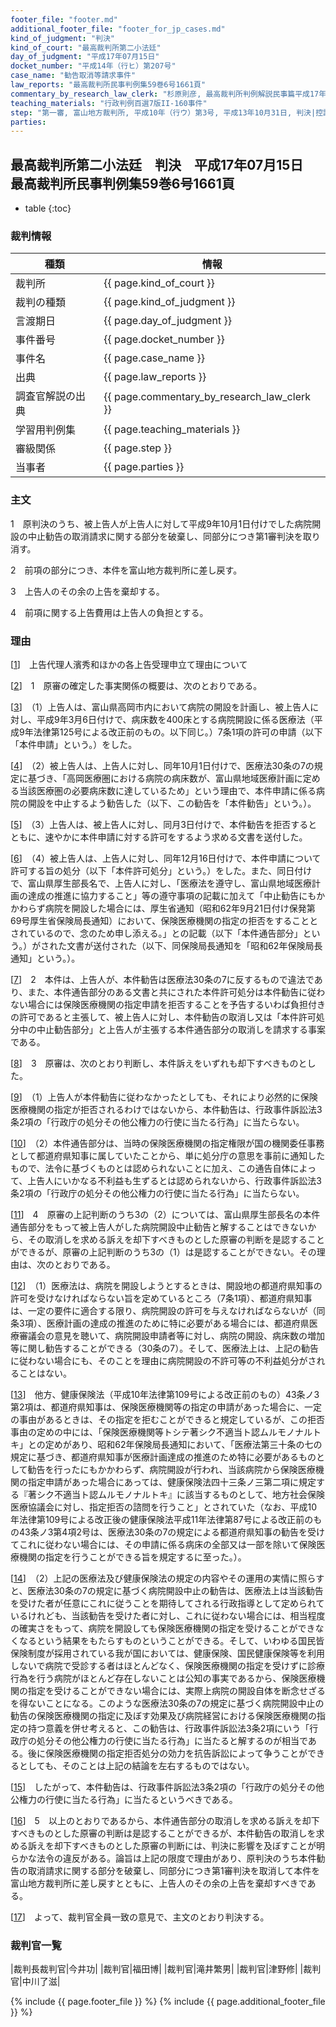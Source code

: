 ```yaml
---
footer_file: "footer.md"
additional_footer_file: "footer_for_jp_cases.md"
kind_of_judgment: "判決"
kind_of_court: "最高裁判所第二小法廷"
day_of_judgment: "平成17年07月15日"
docket_number: "平成14年（行ヒ）第207号"
case_name: "勧告取消等請求事件"
law_reports: "最高裁判所民事判例集59巻6号1661頁"
commentary_by_research_law_clerk: "杉原則彦, 最高裁判所判例解説民事篇平成17年度440頁"
teaching_materials: "行政判例百選7版II-160事件"
step: "第一審, 富山地方裁判所, 平成10年（行ウ）第3号, 平成13年10月31日, 判決|控訴審, 名古屋高等裁判所金沢支部, 平成13年（行コ）第18号, 平成14年5月20日, 判決|差戻第一審, 富山地方裁判所, 平成17年（行ウ）第5号, 平成19年, 8月29日, 判決|差戻控訴審, 名古屋高等裁判所金沢支部, 平成19年（行コ）第18号, 平成20年, 7月23日, 判決"
parties:
---
```


## 最高裁判所第二小法廷　判決　平成17年07月15日　最高裁判所民事判例集59巻6号1661頁

* table
{:toc}

### 裁判情報

| 種類 | 情報 |
| --- | --- |
| 裁判所 | {{ page.kind_of_court }} |
| 裁判の種類 |  {{ page.kind_of_judgment }}  |
| 言渡期日 |  {{ page.day_of_judgment }}  |
| 事件番号 |  {{ page.docket_number }}  |
| 事件名 |  {{ page.case_name }}  |
| 出典 |  {{ page.law_reports }}  |
| 調査官解説の出典 |  {{ page.commentary_by_research_law_clerk }}  |
| 学習用判例集 |  {{ page.teaching_materials }}  |
| 審級関係 |  {{ page.step }}  |
| 当事者 |  {{ page.parties }}  |




### 主文



1　原判決のうち、被上告人が上告人に対して平成9年10月1日付けでした病院開設の中止勧告の取消請求に関する部分を破棄し、同部分につき第1審判決を取り消す。

2　前項の部分につき、本件を富山地方裁判所に差し戻す。

3　上告人のその余の上告を棄却する。

4　前項に関する上告費用は上告人の負担とする。





### 理由



[[1](#id_1)]<a id="id_1"></a>　上告代理人濱秀和ほかの各上告受理申立て理由について

[[2](#id_2)]<a id="id_2"></a>　1　原審の確定した事実関係の概要は、次のとおりである。

[[3](#id_3)]<a id="id_3"></a>　<span class='japanese_style_round_brackets'>（1）</span>上告人は、富山県高岡市内において病院の開設を計画し、被上告人に対し、平成9年3月6日付けで、病床数を400床とする病院開設に係る医療法<span class='japanese_style_round_brackets'>（平成9年法律第125号による改正前のもの。以下同じ。）</span>7条1項の許可の申請<span class='japanese_style_round_brackets'>（以下<span class='japanese_style_quotation_mark'>「本件申請」</span>という。）</span>をした。

[[4](#id_4)]<a id="id_4"></a>　<span class='japanese_style_round_brackets'>（2）</span>被上告人は、上告人に対し、同年10月1日付けで、医療法30条の7の規定に基づき、<span class='japanese_style_quotation_mark'>「高岡医療圏における病院の病床数が、富山県地域医療計画に定める当該医療圏の必要病床数に達しているため」</span>という理由で、本件申請に係る病院の開設を中止するよう勧告した<span class='japanese_style_round_brackets'>（以下、この勧告を<span class='japanese_style_quotation_mark'>「本件勧告」</span>という。）</span>。

[[5](#id_5)]<a id="id_5"></a>　<span class='japanese_style_round_brackets'>（3）</span>上告人は、被上告人に対し、同月3日付けで、本件勧告を拒否するとともに、速やかに本件申請に対する許可をするよう求める文書を送付した。

[[6](#id_6)]<a id="id_6"></a>　<span class='japanese_style_round_brackets'>（4）</span>被上告人は、上告人に対し、同年12月16日付けで、本件申請について許可する旨の処分<span class='japanese_style_round_brackets'>（以下<span class='japanese_style_quotation_mark'>「本件許可処分」</span>という。）</span>をした。また、同日付けで、富山県厚生部長名で、上告人に対し、<span class='japanese_style_quotation_mark'>「医療法を遵守し、富山県地域医療計画の達成の推進に協力すること」</span>等の遵守事項の記載に加えて<span class='japanese_style_quotation_mark'>「中止勧告にもかかわらず病院を開設した場合には、厚生省通知<span class='japanese_style_round_brackets'>（昭和62年9月21日付け保発第69号厚生省保険局長通知）</span>において、保険医療機関の指定の拒否をすることとされているので、念のため申し添える。」</span>との記載<span class='japanese_style_round_brackets'>（以下<span class='japanese_style_quotation_mark'>「本件通告部分」</span>という。）</span>がされた文書が送付された<span class='japanese_style_round_brackets'>（以下、同保険局長通知を<span class='japanese_style_quotation_mark'>「昭和62年保険局長通知」</span>という。）</span>。

[[7](#id_7)]<a id="id_7"></a>　2　本件は、上告人が、本件勧告は医療法30条の7に反するもので違法であり、また、本件通告部分のある文書と共にされた本件許可処分は本件勧告に従わない場合には保険医療機関の指定申請を拒否することを予告するいわば負担付きの許可であると主張して、被上告人に対し、本件勧告の取消し又は<span class='japanese_style_quotation_mark'>「本件許可処分中の中止勧告部分」</span>と上告人が主張する本件通告部分の取消しを請求する事案である。

[[8](#id_8)]<a id="id_8"></a>　3　原審は、次のとおり判断し、本件訴えをいずれも却下すべきものとした。

[[9](#id_9)]<a id="id_9"></a>　<span class='japanese_style_round_brackets'>（1）</span>上告人が本件勧告に従わなかったとしても、それにより必然的に保険医療機関の指定が拒否されるわけではないから、本件勧告は、行政事件訴訟法3条2項の<span class='japanese_style_quotation_mark'>「行政庁の処分その他公権力の行使に当たる行為」</span>に当たらない。

[[10](#id_10)]<a id="id_10"></a>　<span class='japanese_style_round_brackets'>（2）</span>本件通告部分は、当時の保険医療機関の指定権限が国の機関委任事務として都道府県知事に属していたことから、単に処分庁の意思を事前に通知したもので、法令に基づくものとは認められないことに加え、この通告自体によって、上告人にいかなる不利益も生ずるとは認められないから、行政事件訴訟法3条2項の<span class='japanese_style_quotation_mark'>「行政庁の処分その他公権力の行使に当たる行為」</span>に当たらない。

[[11](#id_11)]<a id="id_11"></a>　4　原審の上記判断のうち3の<span class='japanese_style_round_brackets'>（2）</span>については、富山県厚生部長名の本件通告部分をもって被上告人がした病院開設中止勧告と解することはできないから、その取消しを求める訴えを却下すべきものとした原審の判断を是認することができるが、原審の上記判断のうち3の<span class='japanese_style_round_brackets'>（1）</span>は是認することができない。その理由は、次のとおりである。

[[12](#id_12)]<a id="id_12"></a>　<span class='japanese_style_round_brackets'>（1）</span>医療法は、病院を開設しようとするときは、開設地の都道府県知事の許可を受けなければならない旨を定めているところ<span class='japanese_style_round_brackets'>（7条1項）</span>、都道府県知事は、一定の要件に適合する限り、病院開設の許可を与えなければならないが<span class='japanese_style_round_brackets'>（同条3項）</span>、医療計画の達成の推進のために特に必要がある場合には、都道府県医療審議会の意見を聴いて、病院開設申請者等に対し、病院の開設、病床数の増加等に関し勧告することができる<span class='japanese_style_round_brackets'>（30条の7）</span>。そして、医療法上は、上記の勧告に従わない場合にも、そのことを理由に病院開設の不許可等の不利益処分がされることはない。

[[13](#id_13)]<a id="id_13"></a>　他方、健康保険法<span class='japanese_style_round_brackets'>（平成10年法律第109号による改正前のもの）</span>43条ノ3第2項は、都道府県知事は、保険医療機関等の指定の申請があった場合に、一定の事由があるときは、その指定を拒むことができると規定しているが、この拒否事由の定めの中には、<span class='japanese_style_quotation_mark'>「保険医療機関等トシテ著シク不適当ト認ムルモノナルトキ」</span>との定めがあり、昭和62年保険局長通知において、<span class='japanese_style_quotation_mark'>「医療法第三十条の七の規定に基づき、都道府県知事が医療計画達成の推進のため特に必要があるものとして勧告を行ったにもかかわらず、病院開設が行われ、当該病院から保険医療機関の指定申請があった場合にあっては、健康保険法四十三条ノ三第二項に規定する『著シク不適当ト認ムルモノナルトキ』に該当するものとして、地方社会保険医療協議会に対し、指定拒否の諮問を行うこと」</span>とされていた<span class='japanese_style_round_brackets'>（なお、平成10年法律第109号による改正後の健康保険法平成11年法律第87号による改正前のもの43条ノ3第4項2号は、医療法30条の7の規定による都道府県知事の勧告を受けてこれに従わない場合には、その申請に係る病床の全部又は一部を除いて保険医療機関の指定を行うことができる旨を規定するに至った。）</span>。

[[14](#id_14)]<a id="id_14"></a>　<span class='japanese_style_round_brackets'>（2）</span>上記の医療法及び健康保険法の規定の内容やその運用の実情に照らすと、医療法30条の7の規定に基づく病院開設中止の勧告は、医療法上は当該勧告を受けた者が任意にこれに従うことを期待してされる行政指導として定められているけれども、当該勧告を受けた者に対し、これに従わない場合には、相当程度の確実さをもって、病院を開設しても保険医療機関の指定を受けることができなくなるという結果をもたらすものということができる。そして、いわゆる国民皆保険制度が採用されている我が国においては、健康保険、国民健康保険等を利用しないで病院で受診する者はほとんどなく、保険医療機関の指定を受けずに診療行為を行う病院がほとんど存在しないことは公知の事実であるから、保険医療機関の指定を受けることができない場合には、実際上病院の開設自体を断念せざるを得ないことになる。このような医療法30条の7の規定に基づく病院開設中止の勧告の保険医療機関の指定に及ぼす効果及び病院経営における保険医療機関の指定の持つ意義を併せ考えると、この勧告は、行政事件訴訟法3条2項にいう<span class='japanese_style_quotation_mark'>「行政庁の処分その他公権力の行使に当たる行為」</span>に当たると解するのが相当である。後に保険医療機関の指定拒否処分の効力を抗告訴訟によって争うことができるとしても、そのことは上記の結論を左右するものではない。

[[15](#id_15)]<a id="id_15"></a>　したがって、本件勧告は、行政事件訴訟法3条2項の<span class='japanese_style_quotation_mark'>「行政庁の処分その他公権力の行使に当たる行為」</span>に当たるというべきである。

[[16](#id_16)]<a id="id_16"></a>　5　以上のとおりであるから、本件通告部分の取消しを求める訴えを却下すべきものとした原審の判断は是認することができるが、本件勧告の取消しを求める訴えを却下すべきものとした原審の判断には、判決に影響を及ぼすことが明らかな法令の違反がある。論旨は上記の限度で理由があり、原判決のうち本件勧告の取消請求に関する部分を破棄し、同部分につき第1審判決を取消して本件を富山地方裁判所に差し戻すとともに、上告人のその余の上告を棄却すべきである。

[[17](#id_17)]<a id="id_17"></a>　よって、裁判官全員一致の意見で、主文のとおり判決する。

### 裁判官一覧

|裁判長裁判官|今井功|
|裁判官|福田博|
|裁判官|滝井繁男|
|裁判官|津野修|
|裁判官|中川了滋|


{% include {{ page.footer_file }}  %}
{% include {{ page.additional_footer_file }}  %}
